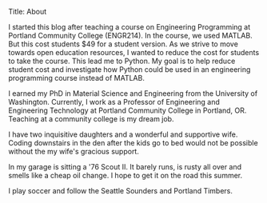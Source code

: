 Title: About

I started this blog after teaching a course on Engineering Programming at Portland Community College (ENGR214). In the course, we used MATLAB. But this cost students $49 for a student version. As we strive to move towards open education resources, I wanted to reduce the cost for students to take the course. This lead me to Python. My goal is to help reduce student cost and investigate how Python could be used in an engineering programming course instead of MATLAB.


I earned my PhD in Material Science and Engineering from the University of Washington. Currently, I work as a Professor of Engineering and Engineering Technology at Portland Community College in Portland, OR. Teaching at a community college is my dream job.


I have two inquisitive daughters and a wonderful and supportive wife. Coding downstairs in the den after the kids go to bed would not be possible without the my wife's gracious support.


In my garage is sitting a '76 Scout II. It barely runs, is rusty all over and smells like a cheap oil change. I hope to get it on the road this summer.


I play soccer and follow the Seattle Sounders and Portland Timbers. 
